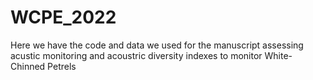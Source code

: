 # WCPE_2022
Here we have the code and data we used for the manuscript assessing acustic monitoring and acoustric diversity indexes to monitor White-Chinned Petrels
